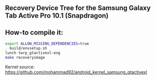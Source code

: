 ## Recovery Device Tree for the Samsung Galaxy Tab Active Pro 10.1 (Snapdragon)

## How-to compile it:

```sh
export ALLOW_MISSING_DEPENDENCIES=true
. build/envsetup.sh
lunch twrp_gtactivexl-eng
make recoveryimage
```

Kernel source:
https://github.com/mohammad92/android_kernel_samsung_gtactivexl
